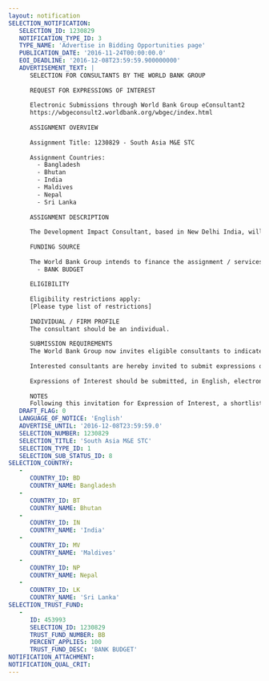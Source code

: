 ```yaml
---
layout: notification
SELECTION_NOTIFICATION: 
   SELECTION_ID: 1230829
   NOTIFICATION_TYPE_ID: 3
   TYPE_NAME: 'Advertise in Bidding Opportunities page'
   PUBLICATION_DATE: '2016-11-24T00:00:00.0'
   EOI_DEADLINE: '2016-12-08T23:59:59.900000000'
   ADVERTISEMENT_TEXT: |
      SELECTION FOR CONSULTANTS BY THE WORLD BANK GROUP
      
      REQUEST FOR EXPRESSIONS OF INTEREST
      
      Electronic Submissions through World Bank Group eConsultant2
      https://wbgeconsult2.worldbank.org/wbgec/index.html
      
      ASSIGNMENT OVERVIEW
      
      Assignment Title: 1230829 - South Asia M&E STC
      
      Assignment Countries:
        - Bangladesh
        - Bhutan
        - India
        - Maldives
        - Nepal
        - Sri Lanka
      
      ASSIGNMENT DESCRIPTION
      
      The Development Impact Consultant, based in New Delhi India, will report to the Regional Results Measurement Specialist for Financial Institutions Group (FIG) and for East Asia Pacific and South Asia regions. The candidate will support the units regional and global work on advisory and investment projects to improve the quality and adherence of projects to the global results standard framework and methodologies. The candidate will also support the units global work in results operations and measurements. The consultant is expected to have the following skills and attributes, among other relevant competencies: (i) business and economic analysis at the micro level, (ii) understanding of the financial sector, and (iii) ability to work well with multiple areas.
      
      FUNDING SOURCE
      
      The World Bank Group intends to finance the assignment / services described below under the following:
        - BANK BUDGET
      
      ELIGIBILITY
      
      Eligibility restrictions apply:
      [Please type list of restrictions]
      
      INDIVIDUAL / FIRM PROFILE
      The consultant should be an individual. 
      
      SUBMISSION REQUIREMENTS
      The World Bank Group now invites eligible consultants to indicate their interest in providing the services.  Interested consultants must provide information indicating that they are qualified to perform the services (brochures, description of similar assignments, experience in similar conditions, availability of appropriate skills among staff, etc.).  Please note that the total size of all attachments should be less than 5MB.  
      
      Interested consultants are hereby invited to submit expressions of interest.
      
      Expressions of Interest should be submitted, in English, electronically through World Bank Group eConsultant2 (https://wbgeconsult2.worldbank.org/wbgec/index.html)
      
      NOTES
      Following this invitation for Expression of Interest, a shortlist of qualified firms will be formally invited to submit proposals.  Shortlisting and selection will be subject to the availability of funding.
   DRAFT_FLAG: 0
   LANGUAGE_OF_NOTICE: 'English'
   ADVERTISE_UNTIL: '2016-12-08T23:59:59.0'
   SELECTION_NUMBER: 1230829
   SELECTION_TITLE: 'South Asia M&E STC'
   SELECTION_TYPE_ID: 1
   SELECTION_SUB_STATUS_ID: 8
SELECTION_COUNTRY: 
   - 
      COUNTRY_ID: BD
      COUNTRY_NAME: Bangladesh
   - 
      COUNTRY_ID: BT
      COUNTRY_NAME: Bhutan
   - 
      COUNTRY_ID: IN
      COUNTRY_NAME: 'India'
   - 
      COUNTRY_ID: MV
      COUNTRY_NAME: 'Maldives'
   - 
      COUNTRY_ID: NP
      COUNTRY_NAME: Nepal
   - 
      COUNTRY_ID: LK
      COUNTRY_NAME: 'Sri Lanka'
SELECTION_TRUST_FUND: 
   - 
      ID: 453993
      SELECTION_ID: 1230829
      TRUST_FUND_NUMBER: BB
      PERCENT_APPLIES: 100
      TRUST_FUND_DESC: 'BANK BUDGET'
NOTIFICATION_ATTACHMENT: 
NOTIFICATION_QUAL_CRIT: 
---
```

